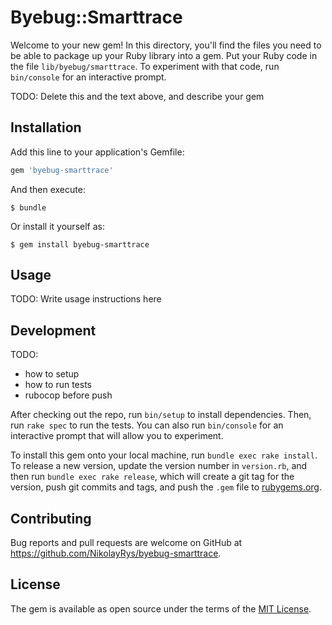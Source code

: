# Byebug::Smarttrace

Welcome to your new gem! In this directory, you'll find the files you need to be able to package up your Ruby library into a gem. Put your Ruby code in the file `lib/byebug/smarttrace`. To experiment with that code, run `bin/console` for an interactive prompt.

TODO: Delete this and the text above, and describe your gem

## Installation

Add this line to your application's Gemfile:

```ruby
gem 'byebug-smarttrace'
```

And then execute:

    $ bundle

Or install it yourself as:

    $ gem install byebug-smarttrace

## Usage

TODO: Write usage instructions here

## Development

TODO:
* how to setup
* how to run tests
* rubocop before push

After checking out the repo, run `bin/setup` to install dependencies. Then, run `rake spec` to run the tests. You can also run `bin/console` for an interactive prompt that will allow you to experiment.

To install this gem onto your local machine, run `bundle exec rake install`. To release a new version, update the version number in `version.rb`, and then run `bundle exec rake release`, which will create a git tag for the version, push git commits and tags, and push the `.gem` file to [rubygems.org](https://rubygems.org).

## Contributing

Bug reports and pull requests are welcome on GitHub at https://github.com/NikolayRys/byebug-smarttrace.

## License

The gem is available as open source under the terms of the [MIT License](https://opensource.org/licenses/MIT).

